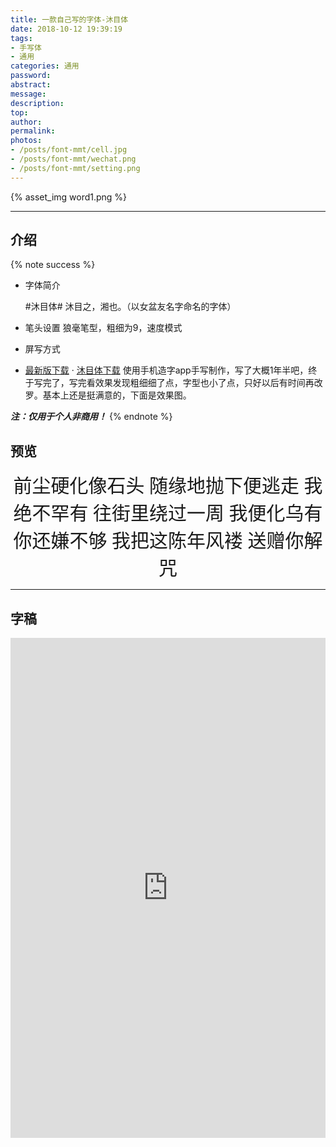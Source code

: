 ```yaml
---
title: 一款自己写的字体-沐目体
date: 2018-10-12 19:39:19
tags:
- 手写体
- 通用
categories: 通用
password:
abstract:
message:
description:
top:
author:
permalink:
photos:
- /posts/font-mmt/cell.jpg
- /posts/font-mmt/wechat.png
- /posts/font-mmt/setting.png
---
```

{% asset_img word1.png %}

---
## 介绍

{% note success %}
* 字体简介

  #沐目体# 沐目之，湘也。（以女盆友名字命名的字体）

* 笔头设置
  狼毫笔型，粗细为9，速度模式

* 屏写方式

* [最新版下载](https://github.com/Lruihao/Grocery/raw/master/fonts/MMT_last.ttf) · [沐目体下载](https://github.com/Lruihao/Grocery/tree/master/fonts)
  使用手机造字app手写制作，写了大概1年半吧，终于写完了，写完看效果发现粗细细了点，字型也小了点，只好以后有时间再改罗。基本上还是挺满意的，下面是效果图。

***注：仅用于个人非商用！***
{% endnote %}
  
<!--more-->

## 预览
<div style="font-family: MMT;font-size: 30px;" align="center">
前尘硬化像石头
随缘地抛下便逃走
我绝不罕有
往街里绕过一周
我便化乌有
你还嫌不够
我把这陈年风褛
送赠你解咒
</div>

---

## 字稿
<iframe height=800 width=100% src="https://hw.xiezixiansheng.com/mobile.php?c=Grzkreader&a=fontshowPics&u=qbfRl8gPF2s-&z=Kqz%2FRroVGYc-&share=1&from=singlemessage
" frameborder=0 allowfullscreen></iframe>

